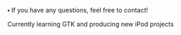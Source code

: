 ⬩ If you have any questions, feel free to contact!

  Currently learning GTK and producing new iPod projects

